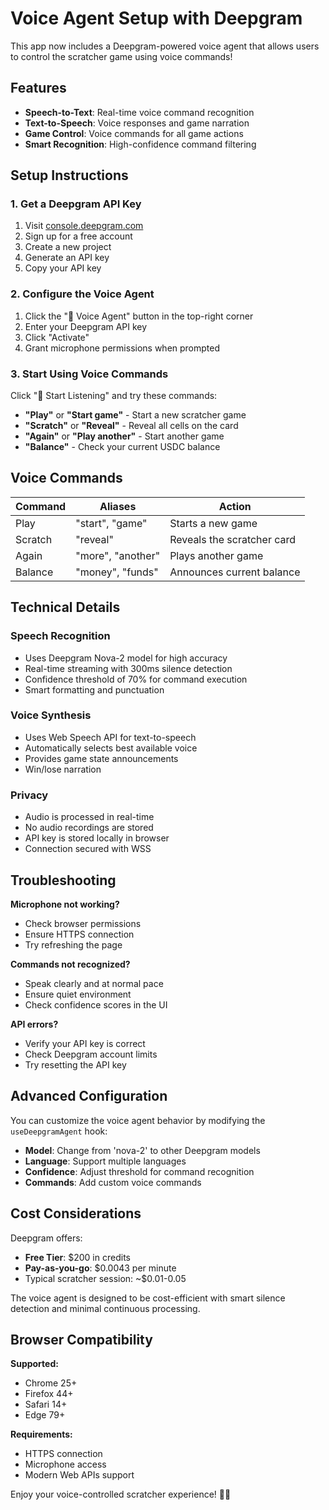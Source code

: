 # Voice Agent Setup with Deepgram

This app now includes a Deepgram-powered voice agent that allows users to control the scratcher game using voice commands!

## Features

- **Speech-to-Text**: Real-time voice command recognition
- **Text-to-Speech**: Voice responses and game narration
- **Game Control**: Voice commands for all game actions
- **Smart Recognition**: High-confidence command filtering

## Setup Instructions

### 1. Get a Deepgram API Key

1. Visit [console.deepgram.com](https://console.deepgram.com/)
2. Sign up for a free account
3. Create a new project
4. Generate an API key
5. Copy your API key

### 2. Configure the Voice Agent

1. Click the "🎤 Voice Agent" button in the top-right corner
2. Enter your Deepgram API key
3. Click "Activate"
4. Grant microphone permissions when prompted

### 3. Start Using Voice Commands

Click "🎤 Start Listening" and try these commands:

- **"Play"** or **"Start game"** - Start a new scratcher game
- **"Scratch"** or **"Reveal"** - Reveal all cells on the card
- **"Again"** or **"Play another"** - Start another game
- **"Balance"** - Check your current USDC balance

## Voice Commands

| Command | Aliases | Action |
|---------|---------|---------|
| Play | "start", "game" | Starts a new game |
| Scratch | "reveal" | Reveals the scratcher card |
| Again | "more", "another" | Plays another game |
| Balance | "money", "funds" | Announces current balance |

## Technical Details

### Speech Recognition
- Uses Deepgram Nova-2 model for high accuracy
- Real-time streaming with 300ms silence detection
- Confidence threshold of 70% for command execution
- Smart formatting and punctuation

### Voice Synthesis
- Uses Web Speech API for text-to-speech
- Automatically selects best available voice
- Provides game state announcements
- Win/lose narration

### Privacy
- Audio is processed in real-time
- No audio recordings are stored
- API key is stored locally in browser
- Connection secured with WSS

## Troubleshooting

**Microphone not working?**
- Check browser permissions
- Ensure HTTPS connection
- Try refreshing the page

**Commands not recognized?**
- Speak clearly and at normal pace
- Ensure quiet environment
- Check confidence scores in the UI

**API errors?**
- Verify your API key is correct
- Check Deepgram account limits
- Try resetting the API key

## Advanced Configuration

You can customize the voice agent behavior by modifying the `useDeepgramAgent` hook:

- **Model**: Change from 'nova-2' to other Deepgram models
- **Language**: Support multiple languages
- **Confidence**: Adjust threshold for command recognition
- **Commands**: Add custom voice commands

## Cost Considerations

Deepgram offers:
- **Free Tier**: $200 in credits
- **Pay-as-you-go**: $0.0043 per minute
- Typical scratcher session: ~$0.01-0.05

The voice agent is designed to be cost-efficient with smart silence detection and minimal continuous processing.

## Browser Compatibility

**Supported:**
- Chrome 25+
- Firefox 44+
- Safari 14+
- Edge 79+

**Requirements:**
- HTTPS connection
- Microphone access
- Modern Web APIs support

Enjoy your voice-controlled scratcher experience! 🎤🎰 